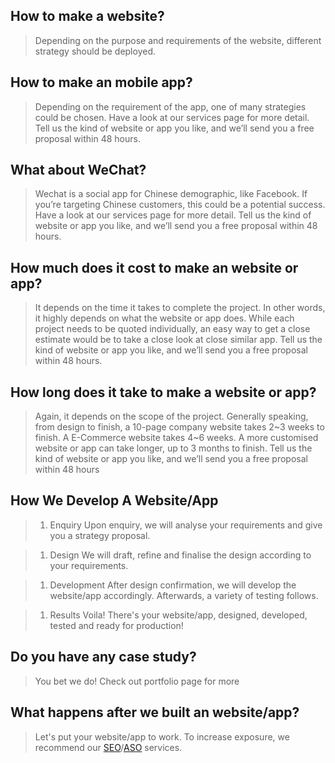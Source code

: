 ## How to make a website?

> Depending on the purpose and requirements of the website, different strategy should be deployed.

## How to make an mobile app?

> Depending on the requirement of the app, one of many strategies could be chosen.
Have a look at our services page for more detail. Tell us the kind of website or app you like, and we’ll send you a free proposal within 48 hours.

## What about WeChat?

> Wechat is a social app for Chinese demographic, like Facebook. 
If you’re targeting Chinese customers, this could be a potential success.
Have a look at our services page for more detail. Tell us the kind of website or app you like, and we’ll send you a free proposal within 48 hours.

## How much does it cost to make an website or app?

> It depends on the time it takes to complete the project. In other words, it highly depends on what the website or app does.
While each project needs to be quoted individually, an easy way to get a close estimate would be to take a close look at close similar app.
Tell us the kind of website or app you like, and we’ll send you a free proposal within 48 hours.

## How long does it take to make a website or app?

> Again, it depends on the scope of the project.
Generally speaking, from design to finish, a 10-page company website takes 2~3 weeks to finish. A E-Commerce website takes 4~6 weeks. A more customised website or app can take longer, up to 3 months to finish.
Tell us the kind of website or app you like, and we’ll send you a free proposal within 48 hours

## How We Develop A Website/App


> 1. Enquiry
  Upon enquiry, we will analyse your requirements and give you a strategy proposal.

> 1. Design
  We will draft, refine and finalise the design according to your requirements.

> 1. Development
  After design confirmation, we will develop the website/app accordingly. Afterwards, a variety of testing follows.

> 1. Results
  Voila! There's your website/app, designed, developed, tested and ready for production!

## Do you have any case study?

> You bet we do! Check out portfolio page for more

## What happens after we built an website/app?

> Let's put your website/app to work. To increase exposure, we recommend our [SEO](../services/marketing/seo.md)/[ASO](../services/marketing/aso.md) services. 

> 